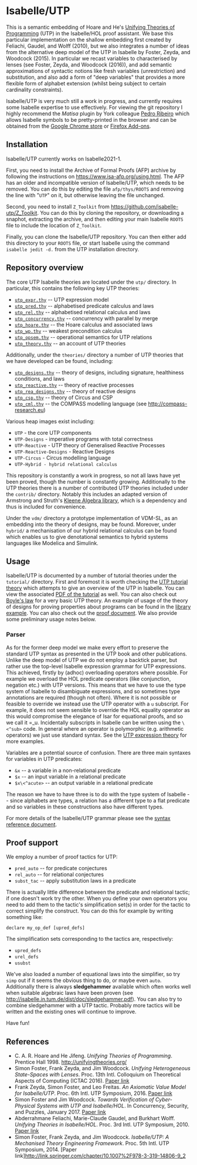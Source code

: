 Isabelle/UTP
============

This is a semantic embedding of Hoare and He's [Unifying Theories of Programming](http://www.unifyingtheories.org/)
(UTP) in the Isabelle/HOL proof assistant. We base this particular implementation on the shallow embedding first created
by Feliachi, Gaudel, and Wolff (2010), but we also integrates a number of ideas from the alternative deep model of the
UTP in Isabelle by Foster, Zeyda, and Woodcock (2015).  In particular we recast variables to characterised by lenses
(see Foster, Zeyda, and Woodcock (2016)), and add semantic approximations of syntactic notions like fresh variables
(unrestriction) and substitution, and also add a form of "deep variables" that provides a more flexible form of alphabet
extension (whilst being subject to certain cardinality constraints).

Isabelle/UTP is very much still a work in progress, and currently requires some Isabelle expertise to use
effectively. For viewing the git repository I highly recommend the _Matisa_ plugin by York colleague [Pedro Ribeiro](https://www-users.cs.york.ac.uk/~pfr/) which
allows Isabelle symbols to be pretty-printed in the browser and can be obtained from the [Google Chrome
store](https://chrome.google.com/webstore/detail/matisa/jkpdfeicbjekckenhpippdllibmbcinf?hl=en-GB) or [Firefox
Add-ons](https://addons.mozilla.org/en-US/firefox/addon/matisa/).

Installation
------------

Isabelle/UTP currently works on Isabelle2021-1.

First, you need to install the Archive of Formal Proofs (AFP) archive by following the instructions on https://www.isa-afp.org/using.html. The AFP has an older and incompatible version of Isabelle/UTP, which needs to be removed. You can do this by editing the file ``afp/thys/ROOTS`` and removing the line with "``UTP``" on it, but otherwise leaving the file unchanged.

Second, you need to install ``Z_Toolkit`` from https://github.com/isabelle-utp/Z_Toolkit. You can do this by cloning the repository, or downloading a snaphot, extracting the archive, and then editing your main Isabelle ``ROOTS`` file to include the location of ``Z_Toolkit``.

Finally, you can clone the Isabelle/UTP repository. You can then either add this directory to your ``ROOTS`` file, or start Isabelle using the command ``isabelle jedit -d.`` from the UTP installation directory.


Repository overview
-------------------

The core UTP Isabelle theories are located under the ``utp/`` directory. In particular, this contains 
the following key UTP theories:

* [``utp_expr.thy``](utp/utp_expr.thy) -- UTP expression model
* [``utp_pred.thy``](utp/utp_pred.thy) -- alphabetised predicate calculus and laws
* [``utp_rel.thy``](utp/utp_rel.thy) -- alphabetised relational calculus and laws
* [``utp_concurrency.thy``](utp/utp_concurrency.thy) -- concurrency with parallel by merge
* [``utp_hoare.thy``](utp/utp_hoare.thy) -- the Hoare calculus and associated laws
* [``utp_wp.thy``](utp/utp_wp.thy) -- weakest precondition calculus
* [``utp_opsem.thy``](utp/utp_rel_opsem.thy) -- operational semantics for UTP relations
* [``utp_theory.thy``](utp/utp_theory.thy) -- an account of UTP theories

Additionally, under the ``theories/`` directory a number of UTP theories that we have developed can be found,
including:

* [``utp_designs.thy``](theories/designs/utp_designs.thy) -- theory of designs, including signature, healthiness conditions, and laws
* [``utp_reactive.thy``](theories/reactive/utp_reactive.thy) -- theory of reactive processes
* [``utp_rea_designs.thy``](theories/rea_designs/utp_rea_designs.thy) -- theory of reactive designs
* [``utp_csp.thy``](theories/circus/utp_circus.thy) -- theory of Circus and CSP
* [``utp_cml.thy``](theories/utp_cml.thy) -- the COMPASS modelling language (see <http://compass-research.eu>)

Various heap images exist including:

* ``UTP`` - the core UTP components
* ``UTP-Designs`` - imperative programs with total correctness
* ``UTP-Reactive`` - UTP theory of Generalised Reactive Processes
* ``UTP-Reactive-Designs`` - Reactive Designs
* ``UTP-Circus`` - Circus modelling language
* ``UTP-Hybrid - hybrid relational calculus``

This repository is constantly a work in progress, so not all laws have yet been proved, though the number
is constantly growing. Additionally to the UTP theories there is a number of contributed UTP theories included
under the ``contrib/`` directory. Notably this includes an adapted version of Armstrong and Struth's 
[Kleene Algebra library](https://www.isa-afp.org/entries/Kleene_Algebra.shtml), which is a dependency and
thus is included for convenience.

Under the ``vdm/`` directory a prototype implementation of VDM-SL, as an embedding into the theory of designs, may
be found. Moreover, under ``hybrid/`` a mechanisation of our hybrid relational calculus can be found which enables
us to give denotational semantics to hybrid systems languages like Modelica and Simulink.

Usage
-----

Isabelle/UTP is documented by a number of tutorial theories under the ``tutorial/`` directory. First and
foremost it is worth checking the [UTP tutorial theory](tutorial/utp_tutorial.thy) which attempts to give
an overview of the UTP in Isabelle. You can view the associated [PDF of the tutorial](doc/UTP-Tutorial.pdf) 
as well. You can also check out [Boyle's law](tutorial/utp_boyle.thy) for a very 
basic UTP theory. An example of usage of the theory of designs for proving properties about programs can
be found in the [library example](tutorial/utp_library.thy). You can also check out the 
[proof document](doc/UTP.pdf). We also provide some preliminary usage notes below.

### Parser

As for the former deep model we make every effort to preserve the standard UTP syntax as presented in
the UTP book and other publications. Unlike the deep model of UTP we do not employ a backtick parser, 
but rather use the top-level Isabelle expression grammar for UTP expressions. This achieved, firstly 
by (adhoc) overloading operators where possible. For example we overload the HOL predicate operators 
(like conjunction, negation etc.) with UTP versions. This means that we have to use the type system 
of Isabelle to disambiguate expressions, and so sometimes type annotations are required (though not 
often). Where it is not possible or feasible to override we instead use the UTP operator with a 
``u`` subscript. For example, it does not seem sensible to override the HOL equality operator as this
would compromise the elegance of Isar for equational proofs, and so we call it =_u. Incidentally
subscripts in Isabelle can be written using the ```\<^sub>``` code. In general where an operator is 
polymorphic (e.g. arithmetic operators) we just use standard syntax. See
the [UTP expression theory](utp/utp_expr.thy) for more examples.

Variables are a potential source of confusion. There are three main syntaxes for variables in
UTP predicates:

* ``&x`` -- a variable in a non-relational predicate
* ``$x`` -- an input variable in a relational predicate
* ``$x\<^acute>`` -- an output variable in a relational predicate

The reason we have to have three is to do with the type system of Isabelle -- since alphabets
are types, a relation has a different type to a flat predicate and so variables in these constructions
also have different types.

For more details of the Isabelle/UTP grammar please see the [syntax reference document](doc/syntax/utp-syntax.pdf).

## Proof support

We employ a number of proof tactics for UTP:

* ``pred_auto`` -- for predicate conjectures
* ``rel_auto`` -- for relational conjectures
* ``subst_tac`` -- apply substitution laws in a predicate

There is actually little difference between the predicate and relational tactic; if one doesn't
work try the other. When you define your own operators you need to add them to the tactic's
simplification set(s) in order for the tactic to correct simplify the construct. You can do this
for example by writing something like:

```isabelle
declare my_op_def [upred_defs]
```

The simplification sets corresponding to the tactics are, respectively:

* ``upred_defs``
* ``urel_defs``
* ``usubst``

We've also loaded a number of equational laws into the simplifier, so try ``simp`` out if it seems
the obvious thing to do, or maybe even ``auto``. Additionally there is always **sledgehammer** available which often works
well when suitable algebraic laws have been proven (see <http://isabelle.in.tum.de/dist/doc/sledgehammer.pdf>). 
You can also try to combine sledgehammer with a UTP tactic. Probably more tactics will be written
and the existing ones will continue to improve.

Have fun!

References
----------

* C. A. R. Hoare and He Jifeng. _Unifying Theories of Programming_. Prentice Hall 1998. <http://unifyingtheories.org/>
* Simon Foster, Frank Zeyda, and Jim Woodcock. _Unifying Heterogeneous State-Spaces with Lenses_. Proc. 13th Intl. Colloquium on Theoretical Aspects of Computing (ICTAC 2016). [Paper link](https://pure.york.ac.uk/portal/en/publications/unifying-heterogeneous-statespaces-with-lenses(f3673ce3-7643-4b1f-aff3-bc7773d93a65).html)
* Frank Zeyda, Simon Foster, and Leo Freitas. _An Axiomatic Value Model for Isabelle/UTP_. Proc. 6th Intl. UTP Symposium, 2016. [Paper link](https://pure.york.ac.uk/portal/en/publications/an-axiomatic-value-model-for-isabelleutp(36eb03fd-bcce-48fa-b1e0-2c3d4ecb71b1).html)
* Simon Foster and Jim Woodcock. _Towards Verification of Cyber-Physical Systems with UTP and Isabelle/HOL_. In Concurrency, Security, and Puzzles, January 2017. [Paper link](https://pure.york.ac.uk/portal/en/publications/towards-verification-of-cyberphysical-systems-with-utp-and-isabellehol(ead04827-1fe8-404a-9da0-e3e4b250cdba).html)
* Abderrahmane Feliachi, Marie-Claude Gaudel, and Burkhart Wolff. _Unifying Theories in Isabelle/HOL_. Proc. 3rd Intl. UTP Symposium, 2010. [Paper link](https://www.lri.fr/~wolff/papers/conf/2010-utp-unifying-theories.pdf)
* Simon Foster, Frank Zeyda, and Jim Woodcock. _Isabelle/UTP: A Mechanised Theory Engineering Framework_. Proc. 5th Intl. UTP Symposium, 2014. [Paper link]<http://link.springer.com/chapter/10.1007%2F978-3-319-14806-9_2>
